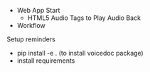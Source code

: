 - Web App Start
    - HTML5 Audio Tags to Play Audio Back
- Workflow

Setup reminders
- pip install -e . (to install voicedoc package)
- install requirements
